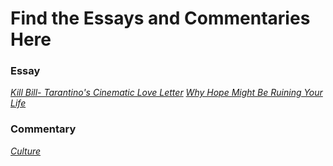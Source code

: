# Find the Essays and Commentaries Here

### Essay

*[Kill Bill- Tarantino's Cinematic Love Letter](https://gist.github.com/heyygarvit/3f4b92a0a7634ce9816963e48a1fe786)*
*[Why Hope Might Be Ruining Your Life](https://gist.github.com/heyygarvit/fba791ff4d6fe52dd8ee41ba0c28e4ec)*



### Commentary 

*[Culture](https://gist.github.com/heyygarvit/6c171ceeeb3a638cc88cf204c9a3c93d)*
